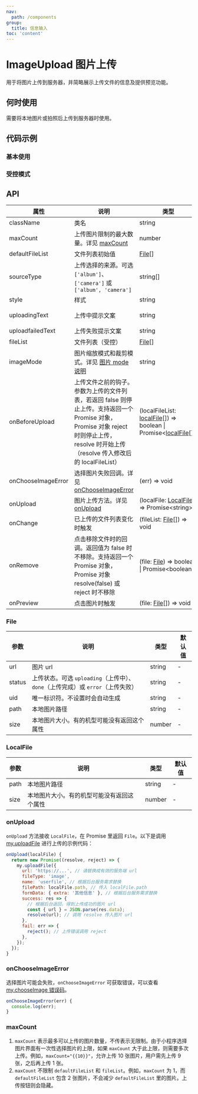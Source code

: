 ```yaml
---
nav:
  path: /components
group:
  title: 信息输入
toc: 'content'
---
```


# ImageUpload 图片上传

<!-- <code src="../../docs/components/compatibility.tsx" inline="true"></code> -->

用于将图片上传到服务器，并简略展示上传文件的信息及提供预览功能。

## 何时使用

需要将本地图片或拍照后上传到服务器时使用。

## 代码示例

### 基本使用

<code src='../../demo/pages/ImageUpload/index'></code>

### 受控模式

<!-- <code src='pages/ImageUploadControl/index'></code> -->

## API

| 属性 | 说明 | 类型 | 默认值 |
| ------ | -------- | ------ | ------- |
| className | 类名 | string | - | 
| maxCount | 上传图片限制的最大数量。详见 [maxCount](#maxcount) | number | - | 
| defaultFileList | 文件列表初始值 | [File](#file)[] | [] | 
| sourceType | 上传选择的来源。可选 `['album']`、`['camera']` 或 `['album', 'camera']` | string[] | ['album', 'camera'] | 
| style | 样式 | string | - | 
| uploadingText | 上传中提示文案 | string | '上传中……' |  
| uploadfailedText | 上传失败提示文案 | string | '上传失败' |  
| fileList | 文件列表（受控） | [File](#file)[] | - | 
| imageMode | 图片缩放模式和裁剪模式。详见 [图片 mode 说明](https://opendocs.alipay.com/mini/component/image#mode) | string | scaleToFill | 
| onBeforeUpload | 上传文件之前的钩子。参数为上传的文件列表，若返回 false 则停止上传。支持返回一个 Promise 对象，Promise 对象 reject 时则停止上传，resolve 时开始上传（resolve 传入修改后的 localFileList） | (localFileList: [localFile](#localfile)[]) => boolean \| Promise<[localFile](#localfile)[]> | - | 
| onChooseImageError | 选择图片失败回调。详见 [onChooseImageError](###onChooseImageError) | (err) => void | - | 
| onUpload | 图片上传方法。详见 [onUpload](#onupload) | (localFile: [LocalFile](#localfile)) => Promise\<string\> | - | 
| onChange | 已上传的文件列表变化时触发 | (fileList: [File](#file)[]) => void | - | 
| onRemove | 点击移除文件时的回调。返回值为 false 时不移除。支持返回一个 Promise 对象，Promise 对象 resolve(false) 或 reject 时不移除 | (file: [File](#file)) => boolean \| Promise\<boolean\> | - | 
| onPreview | 点击图片时触发 | (file: [File](#file)[]) => void | - | 

### File

| 参数 | 说明 | 类型 | 默认值 |
| ------ | ------- | ------ | ------- |
| url | 图片 url | string | - | 
| status | 上传状态。可选 `uploading`（上传中）、`done`（上传完成）或 `error`（上传失败） | string | - | 
| uid | 唯一标识符。不设置时会自动生成 | string | - | 
| path | 本地图片路径 | string | - | 
| size | 本地图片大小。有的机型可能没有返回这个属性 | number | - | 

### LocalFile

| 参数 | 说明 | 类型 | 默认值 |
| ----- | ----- | ----- | ----- |
| path | 本地图片路径 | string | - | 
| size | 本地图片大小。有的机型可能没有返回这个属性 | number | - | 

### onUpload

`onUpload` 方法接收 `LocalFile`，在 Promise 里返回 `File`。以下是调用 [my.uploadFile](https://opendocs.alipay.com/mini/api/kmq4hc) 进行上传的示例代码：

```js
onUpload(localFile) {
  return new Promise((resolve, reject) => {
    my.uploadFile({
      url: 'https://...', // 请替换成有效的服务端 url
      fileType: 'image',
      name: 'userfile', // 根据后台服务需求替换
      filePath: localFile.path, // 传入 localFile.path
      formData: { extra: '其他信息' }, // 根据后台服务需求替换
      success: res => {
        // 根据后台返回，得到上传成功的图片 url
        const { url } = JSON.parse(res.data);
        resolve(url); // 调用 resolve 传入图片 url
      },
      fail: err => {
        reject(); // 上传错误调用 reject
      },
    });
  });
}
```

### onChooseImageError

选择图片可能会失败，`onChooseImageError` 可获取错误，可以查看 [my.chooseImage 错误码](https://opendocs.alipay.com/mini/api/media/image/my.chooseimage#%E9%94%99%E8%AF%AF%E7%A0%81)。

```js
onChooseImageError(err) {
  console.log(err);
}
```

### maxCount

1. `maxCount` 表示最多可以上传的图片数量，不传表示无限制。由于小程序选择图片界面有一次性选择图片的上限，如果 `maxCount` 大于此上限，则需要多次上传。例如，`maxCount="{{10}}"`，允许上传 10 张图片，用户需先上传 9 张，之后再上传 1 张。
2. `maxCount` 不限制 `defaultFileList` 和 `fileList`。例如，`maxCount` 为 1，而 `defaultFileList` 包含 2 张图片，不会减少 `defaultFileList` 里的图片。上传按钮则会隐藏。
